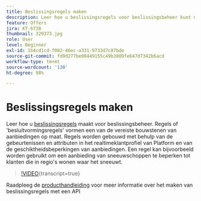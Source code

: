 ```yaml
---
title: Beslissingsregels maken
description: Leer hoe u beslissingsregels voor beslissingsbeheer kunt maken. Regels zijn een van de vereiste bouwstenen van aanbiedingen op maat.
feature: Offers
jira: KT-6738
thumbnail: 329373.jpg
role: User
level: Beginner
exl-id: 1b4cd1cd-f082-46ec-a331-9733d7c87bde
source-git-commit: fd9d277be00449155c49b3809fe647d7342b6acd
workflow-type: tm+mt
source-wordcount: '130'
ht-degree: 98%

---
```


# Beslissingsregels maken

Leer hoe u [beslissingsregels](https://experienceleague.adobe.com/docs/journey-optimizer/using/offer-decisioniong/create-components/creating-decision-rules.html?lang=nl) maakt voor beslissingsbeheer. Regels of &#39;besluitvormingsregels&#39; vormen een van de vereiste bouwstenen van aanbiedingen op maat. Regels worden gebouwd met behulp van de gebeurtenissen en attributen in het realtimeklantprofiel van Platform en van de geschiktheidsbeperkingen van aanbiedingen. Een regel kan bijvoorbeeld worden gebruikt om een aanbieding van sneeuwschoppen te beperken tot klanten die in regio&#39;s wonen waar het sneeuwt.

>[!VIDEO](https://video.tv.adobe.com/v/329373?quality=12&learn=on){transcript=true}

Raadpleeg de [producthandleiding](https://experienceleague.adobe.com/docs/journey-optimizer/using/offer-decisioniong/api-reference/offers-api/decision-rules/create.html?lang=nl) voor meer informatie over het maken van beslissingsregels met een API
